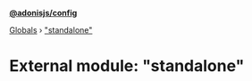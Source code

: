 **[@adonisjs/config](../README.md)**

[Globals](../README.md) › [&quot;standalone&quot;](_standalone_.md)

# External module: "standalone"

